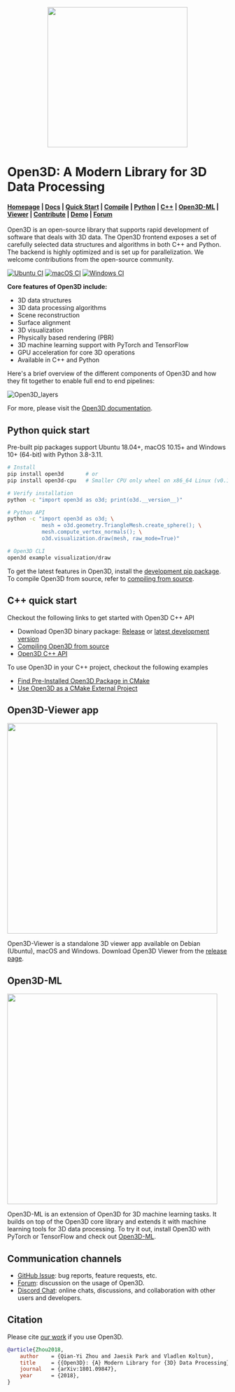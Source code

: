 <p align="center">
<img src="https://raw.githubusercontent.com/isl-org/Open3D/main/docs/_static/open3d_logo_horizontal.png" width="320" />
</p>

# Open3D: A Modern Library for 3D Data Processing

<h4>
    <a href="http://www.open3d.org">Homepage</a> |
    <a href="http://www.open3d.org/docs">Docs</a> |
    <a href="http://www.open3d.org/docs/release/getting_started.html">Quick Start</a> |
    <a href="http://www.open3d.org/docs/release/compilation.html">Compile</a> |
    <a href="http://www.open3d.org/docs/release/index.html#python-api-index">Python</a> |
    <a href="http://www.open3d.org/docs/release/cpp_api.html">C++</a> |
    <a href="https://github.com/isl-org/Open3D-ML">Open3D-ML</a> |
    <a href="https://github.com/isl-org/Open3D/releases">Viewer</a> |
    <a href="http://www.open3d.org/docs/release/contribute/contribute.html">Contribute</a> |
    <a href="https://www.youtube.com/channel/UCRJBlASPfPBtPXJSPffJV-w">Demo</a> |
    <a href="https://github.com/isl-org/Open3D/discussions">Forum</a>
</h4>

Open3D is an open-source library that supports rapid development of software
that deals with 3D data. The Open3D frontend exposes a set of carefully selected
data structures and algorithms in both C++ and Python. The backend is highly
optimized and is set up for parallelization. We welcome contributions from
the open-source community.

[![Ubuntu CI](https://github.com/isl-org/Open3D/actions/workflows/ubuntu.yml/badge.svg)](https://github.com/isl-org/Open3D/actions?query=workflow%3A%22Ubuntu+CI%22)
[![macOS CI](https://github.com/isl-org/Open3D/actions/workflows/macos.yml/badge.svg)](https://github.com/isl-org/Open3D/actions?query=workflow%3A%22macOS+CI%22)
[![Windows CI](https://github.com/isl-org/Open3D/actions/workflows/windows.yml/badge.svg)](https://github.com/isl-org/Open3D/actions?query=workflow%3A%22Windows+CI%22)

**Core features of Open3D include:**

-   3D data structures
-   3D data processing algorithms
-   Scene reconstruction
-   Surface alignment
-   3D visualization
-   Physically based rendering (PBR)
-   3D machine learning support with PyTorch and TensorFlow
-   GPU acceleration for core 3D operations
-   Available in C++ and Python

Here's a brief overview of the different components of Open3D and how they fit
together to enable full end to end pipelines:

![Open3D_layers](https://github.com/isl-org/Open3D/assets/41028320/e9b8645a-a823-4d78-8310-e85207bbc3e4)

For more, please visit the [Open3D documentation](http://www.open3d.org/docs).

## Python quick start

Pre-built pip packages support Ubuntu 18.04+, macOS 10.15+ and Windows 10+
(64-bit) with Python 3.8-3.11.

```bash
# Install
pip install open3d       # or
pip install open3d-cpu   # Smaller CPU only wheel on x86_64 Linux (v0.17+)

# Verify installation
python -c "import open3d as o3d; print(o3d.__version__)"

# Python API
python -c "import open3d as o3d; \
           mesh = o3d.geometry.TriangleMesh.create_sphere(); \
           mesh.compute_vertex_normals(); \
           o3d.visualization.draw(mesh, raw_mode=True)"

# Open3D CLI
open3d example visualization/draw
```

To get the latest features in Open3D, install the
[development pip package](http://www.open3d.org/docs/latest/getting_started.html#development-version-pip).
To compile Open3D from source, refer to
[compiling from source](http://www.open3d.org/docs/release/compilation.html).

## C++ quick start

Checkout the following links to get started with Open3D C++ API

-   Download Open3D binary package: [Release](https://github.com/isl-org/Open3D/releases) or [latest development version](http://www.open3d.org/docs/latest/getting_started.html#c)
-   [Compiling Open3D from source](http://www.open3d.org/docs/release/compilation.html)
-   [Open3D C++ API](http://www.open3d.org/docs/release/cpp_api.html)

To use Open3D in your C++ project, checkout the following examples

-   [Find Pre-Installed Open3D Package in CMake](https://github.com/isl-org/open3d-cmake-find-package)
-   [Use Open3D as a CMake External Project](https://github.com/isl-org/open3d-cmake-external-project)

## Open3D-Viewer app

<img width="480" src="https://raw.githubusercontent.com/isl-org/Open3D/main/docs/_static/open3d_viewer.png">

Open3D-Viewer is a standalone 3D viewer app available on Debian (Ubuntu), macOS
and Windows. Download Open3D Viewer from the
[release page](https://github.com/isl-org/Open3D/releases).

## Open3D-ML

<img width="480" src="https://raw.githubusercontent.com/isl-org/Open3D-ML/main/docs/images/getting_started_ml_visualizer.gif">

Open3D-ML is an extension of Open3D for 3D machine learning tasks. It builds on
top of the Open3D core library and extends it with machine learning tools for
3D data processing. To try it out, install Open3D with PyTorch or TensorFlow and check out
[Open3D-ML](https://github.com/isl-org/Open3D-ML).

## Communication channels

-   [GitHub Issue](https://github.com/isl-org/Open3D/issues): bug reports,
    feature requests, etc.
-   [Forum](https://github.com/isl-org/Open3D/discussions): discussion on the usage of Open3D.
-   [Discord Chat](https://discord.gg/D35BGvn): online chats, discussions,
    and collaboration with other users and developers.

## Citation

Please cite [our work](https://arxiv.org/abs/1801.09847) if you use Open3D.

```bib
@article{Zhou2018,
    author    = {Qian-Yi Zhou and Jaesik Park and Vladlen Koltun},
    title     = {{Open3D}: {A} Modern Library for {3D} Data Processing},
    journal   = {arXiv:1801.09847},
    year      = {2018},
}
```
